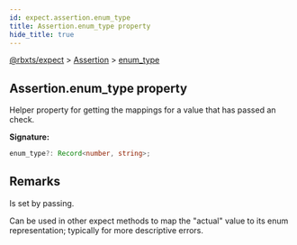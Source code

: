 ```yaml
---
id: expect.assertion.enum_type
title: Assertion.enum_type property
hide_title: true
---
```


[@rbxts/expect](./expect.md) &gt; [Assertion](./expect.assertion.md) &gt; [enum_type](./expect.assertion.enum_type.md)

## Assertion.enum_type property

Helper property for getting the mappings for a value that has passed an  check.

**Signature:**

```typescript
enum_type?: Record<number, string>;
```

## Remarks

Is set by  passing.

Can be used in other expect methods to map the "actual" value to its enum representation; typically for more descriptive errors.
